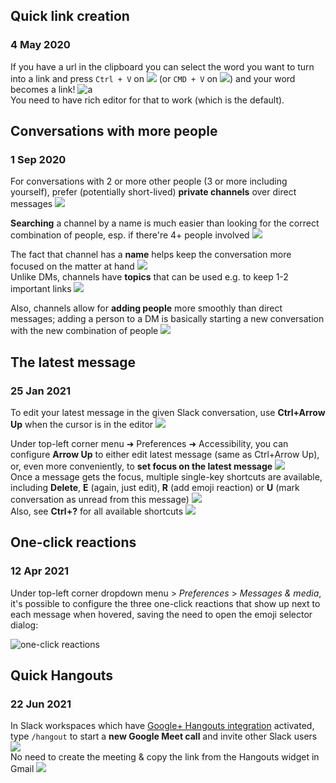 ## Quick link creation
### 4 May 2020

If you have a url in the clipboard you can select the word you want to turn into a link and press
`Ctrl + V` on ![](linux) (or `CMD + V` on ![](apple)) and your word becomes a link! ![a](haha-babuga) <br/>
You need to have rich editor for that to work (which is the default).


## Conversations with more people
### 1 Sep 2020

For conversations with 2 or more other people (3 or more including yourself),
prefer (potentially short-lived) **private channels** over direct messages ![](halooo)

**Searching** a channel by a name is much easier than looking for the correct combination of people,
esp. if there're 4+ people involved ![](sleuth_or_spy)

The fact that channel has a **name** helps keep the conversation more focused on the matter at hand ![](goncern) <br/>
Unlike DMs, channels have **topics** that can be used e.g. to keep 1-2 important links ![](link)

Also, channels allow for **adding people** more smoothly than direct messages;
adding a person to a DM is basically starting a new conversation with the new combination of people ![](add-reaction)


## The latest message
### 25 Jan 2021

To edit your latest message in the given Slack conversation, use **Ctrl+Arrow Up** when the
cursor is in the editor ![](writing_hand)

Under top-left corner menu &#10140; Preferences &#10140; Accessibility, you can configure **Arrow Up**
to either edit latest message (same as Ctrl+Arrow Up), <br/>
or, even more conveniently, to **set focus on the latest message** ![](gear) <br/>
Once a message gets the focus, multiple single-key shortcuts are available,
including **Delete**, **E** (again, just edit), **R** (add emoji reaction) or **U**
(mark conversation as unread from this message) ![](keyboard) <br/>
Also, see **Ctrl+?** for all available shortcuts ![](bookmark_tabs)


## One-click reactions
### 12 Apr 2021

Under top-left corner dropdown menu > _Preferences_ > _Messages & media_, it's possible to configure
the three one-click reactions that show up next to each message when hovered,
saving the need to open the emoji selector dialog:

![one-click reactions](one-click_reactions.png)


## Quick Hangouts
### 22 Jun 2021

In Slack workspaces which have [Google+ Hangouts integration](https://slack.com/apps/A0F7YS351-google-hangouts) activated,
type `/hangout` to start a **new Google Meet call** and invite other Slack users ![](slack_call) <br/>
No need to create the meeting & copy the link from the Hangouts widget in Gmail ![](gmail)
